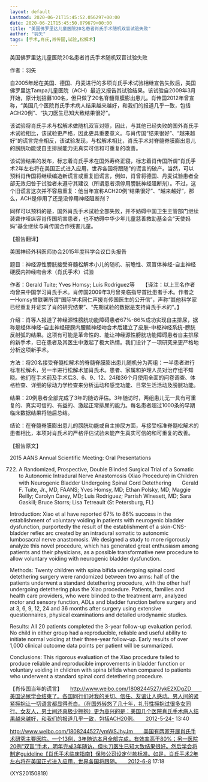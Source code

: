 ```yaml
---
layout: default
Lastmod: 2020-06-21T15:45:52.056297+00:00
date: 2020-06-21T15:45:50.079679+00:00
title: "美国佛罗里达儿童医院20名患者肖氏手术随机双盲试验失败"
author: "羽矢"
tags: [手术,肖氏,肖传国,试验,松解术]
---
```


美国佛罗里达儿童医院20名患者肖氏手术随机双盲试验失败

作者：羽矢

自2005年起在美国、德国、丹麦进行的多项肖氏手术试验相继宣告失败后，美国佛罗里达Tampa儿童医院（ACH）最近又报告其试验结果。该试验自2009年3月开始，原计划招募100名，但只做了20名脊髓脊膜膨出患儿。肖传国2012年曾宣称，“美国几个医院肖氏手术病人结果越来越好，和我们的报道几乎一致，包括ACH20例”、“执刀医生已知大致结果很好”。

该试验将肖氏手术与松解术做随机双盲对照，因此，与其他已经失败的国外肖氏手术试验相比，该试验更严格，因此更具重要意义。与肖传国“结果很好”、“越来越好”的谎言完全相反，该试验发现，与松解术相比，肖氏手术对脊髓脊膜膨出患儿的膀胱功能或自主排尿能力无真实可信和可重复的改善。

该试验结果的发布，标志着肖氏手术在国外寿终正寝，标志着肖传国所谓“肖氏手术2年左右将在美国正式进入应用，世界各国将跟随”的谎言的破产。当然，可以预料肖传国将继续编造新谎言或重复旧谎言，例如，肖曾将德国、丹麦试验患者全部无效归咎于试验者未遵守其建议（所谓患者须停用膀胱神经阻断剂）。不过，这个旧谎言这次并不容易重复：他当年宣称ACH20例“结果很好”、“越来越好”，那么，ACH是停用了还是没停用神经阻断剂？

同样可以预料的是，国外肖氏手术试验全部失败，并不妨碍中国卫生主管部门继续装聋作哑纵容肖传国坑害患者，也不妨碍中华少年儿童慈善救助基金会“天使妈妈”基金继续与肖传国合作残害儿童。

【报告翻译】

美国神经外科医师协会2015年度科学会议口头报告

题目：神经源性膀胱接受脊髓松解术小儿的随机、前瞻性、双盲体神经-自主神经硬膜内神经吻合术（肖氏手术）试验

作者：Gerald Tuite; Yves Homsy; Luis Rodriguez等　　【译注：以上三名作者均曾来中国学习肖氏手术。肖传国2009年3月曾亲临指导首批患者手术。作者之一Homsy曾联署所谓“国际学术同仁声援肖传国医生的公开信”，声称“其他科学家已经重复并证实了肖的研究结果”、“先期试验的数据是支持肖氏手术的”。】

介绍：肖等人报道了神经源性膀胱功能障碍患者67%-86%成功实现自主排尿，据称是经体神经-自主神经硬膜内腰骶神经吻合术后建立了皮肤-中枢神经系统-膀胱反射弧的结果。这项有可能是革命性的、能让神经源性膀胱功能障碍患者自主排尿的新手术，已在患者及其医生中激起了极大热情。我们设计了一项研究来更严格地分析这项新手术。

方法：将20名接受脊髓松解术的脊髓脊膜膨出患儿随机分为两组：一半患者进行标准松解术，另一半进行松解术加肖氏术。患者、家属和护理人员对治疗组不知晓。他们在手术前及手术后3、6、9、12、24和36个月使用全面的问卷调查、体格检查、详细的尿动力学检查来分析运动和感觉功能、日常生活活动及膀胱功能。

结果：20例患者全部完成了3年的随访评估。3年随访时，两组患儿无一具有可重复的、真实可信的、有益的、激起正常排尿的能力。每名患者超过1000条的早期临床数据结果将随后总结。

结论：在脊髓脊膜膨出患儿的膀胱功能或自主排尿方面，与接受标准脊髓松解术的患者相比，本项对肖氏术的严格评估试验未能产生真实可信的和可重复的改善。

【报告原文】

2015 AANS Annual Scientific Meeting: Oral Presentations

722. A Randomized, Prospective, Double Blinded Surgical Trial of a Somatic to Autonomic Intradural Nerve Anastomosis (Xiao Procedure) in Children with Neurogenic Bladder Undergoing Spinal Cord Detethering　　Gerald F. Tuite, Jr., MD, FAANS; Yves Homsy, MD; Ethan Polsky, MD; Maggie Reilly; Carolyn Carey, MD; Luis Rodriguez; Parrish Winesett, MD; Sara Gaskill; Bruce Storrs; Lisa Tetreault (St Petersburg, FL)

Introduction: Xiao et al have reported 67% to 86% success in the establishment of voluntary voiding in patients with neurogenic bladder dysfunction, purportedly the result of the establishment of a skin-CNS-bladder reflex arc created by an intradural somatic to autonomic lumbosacral nerve anastomosis. We designed a study to more rigorously analyze this novel procedure, which has generated great enthusiasm among patients and their physicians, as a possible transformative new procedure to allow voluntary voiding with neurogenic bladder dysfunction.

Methods: Twenty children with spina bifida undergoing spinal cord detethering surgery were randomized between two arms: half of the patients underwent a standard detethering procedure, with the other half undergoing detethering plus the Xiao procedure. Patients, families and health care providers, who were blinded to the treatment arm, analyzed motor and sensory function, ADLs and bladder function before surgery and at 3, 6, 9, 12, 24 and 36 months after surgery using extensive questionnaires, physical examinations and detailed urodynamic studies.

Results: All 20 patients completed the 3-year follow-up evaluation period. No child in either group had a reproducible, reliable and useful ability to initiate normal voiding at their three-year follow-up. Early results of over 1,000 clinical outcome data points per patient will be summarized.

Conclusions: This rigorous evaluation of the Xiao procedure failed to produce reliable and reproducible improvements in bladder function or voluntary voiding in children with spina bifida when compared to patients who underwent a standard spinal cord detethering procedure.

【肖传国当年的谎言】　　http://www.weibo.com/1808244527/ykE2XDgZD　　美国泌尿学会结束了。各国同行们对我的关切、信任、友谊让人感动。男人间的紧紧拥抱让一切语言都显得苍白。（在国外转悠了几十年，礼节性拥抱过很多女同行、女友人，男士间还真极少拥抱）更为高兴的是：美国几个医院肖氏手术病人结果越来越好，和我们的报道几乎一致，包括ACH20例。　　2012-5-24- 13:40

http://www.weibo.com/1808244527/ymWSJhyJm　　美国有两家开展肖氏手术研究主要医院。一个13例，3年随访本月全部完成，有效率高于80%；另一医院20例“双盲”手术，明年完成3年随访，但执刀医生已知大致结果很好。然后学会将制定guideline【肖氏手术临床指南】保险公司设定付款标准。如是，肖氏手术2年左右将在美国正式进入应用，世界各国将跟随。　　2012-6-8 17:18

(XYS20150819)

